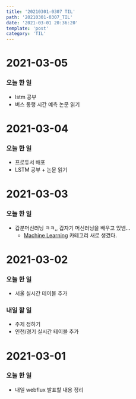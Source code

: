 ```yaml
---
title: '20210301-0307 TIL'
path: '20210301-0307_TIL'
date: '2021-03-01 20:36:20'
template: 'post'
category: 'TIL'
---
```


# 2021-03-05
### 오늘 한 일
* lstm 공부
* 버스 통행 시간 예측 논문 읽기

# 2021-03-04
### 오늘 한 일
* 프로듀서 배포
* LSTM 공부 + 논문 읽기


# 2021-03-03
### 오늘 한 일
* 갑분머신러닝 ㅋㅋ,, 갑자기 머신러닝을 배우고 있넴...
    * [Machine Learning](https://eun-seong.github.io/TIL/posts/ML) 카테고리 새로 생겼다.

# 2021-03-02
### 오늘 한 일
* 서울 실시간 테이블 추가

### 내일 할 일
* 주제 정하기
* 인천/경기 실시간 테이블 추가

# 2021-03-01
### 오늘 한 일
* 내일 webflux 발표할 내용 정리